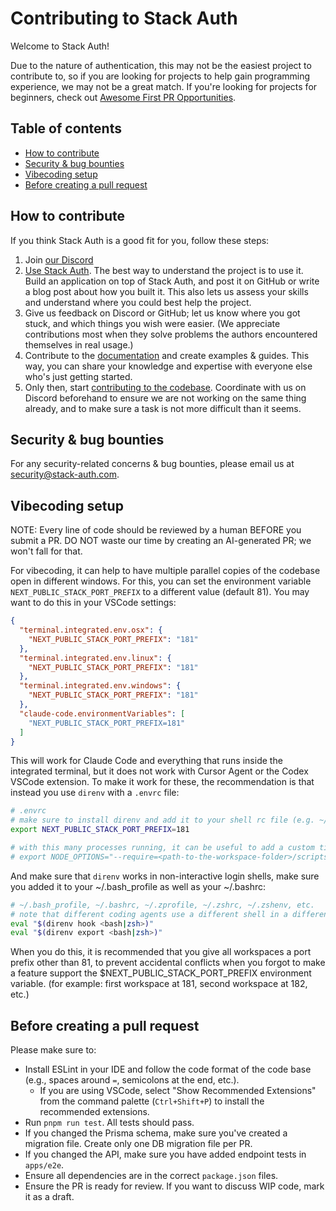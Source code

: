 # Contributing to Stack Auth

Welcome to Stack Auth!

Due to the nature of authentication, this may not be the easiest project to contribute to, so if you are looking for projects to help gain programming experience, we may not be a great match. If you're looking for projects for beginners, check out [Awesome First PR Opportunities](https://github.com/MunGell/awesome-for-beginners).

## Table of contents

<!-- START doctoc generated TOC please keep comment here to allow auto update -->
<!-- DON'T EDIT THIS SECTION, INSTEAD RE-RUN doctoc TO UPDATE -->

- [How to contribute](#how-to-contribute)
- [Security & bug bounties](#security--bug-bounties)
- [Vibecoding setup](#vibecoding-setup)
- [Before creating a pull request](#before-creating-a-pull-request)

<!-- END doctoc generated TOC please keep comment here to allow auto update -->


## How to contribute

If you think Stack Auth is a good fit for you, follow these steps:

1. Join [our Discord](https://discord.stack-auth.com)
2. [Use Stack Auth](https://docs.stack-auth.com/). The best way to understand the project is to use it. Build an application on top of Stack Auth, and post it on GitHub or write a blog post about how you built it. This also lets us assess your skills and understand where you could best help the project.
3. Give us feedback on Discord or GitHub; let us know where you got stuck, and which things you wish were easier. (We appreciate contributions most when they solve problems the authors encountered themselves in real usage.)
4. Contribute to the [documentation](https://docs.stack-auth.com) and create examples & guides. This way, you can share your knowledge and expertise with everyone else who's just getting started.
5. Only then, start [contributing to the codebase](README.md#-development--contribution). Coordinate with us on Discord beforehand to ensure we are not working on the same thing already, and to make sure a task is not more difficult than it seems.


## Security & bug bounties

For any security-related concerns & bug bounties, please email us at [security@stack-auth.com](mailto:security@stack-auth.com).

## Vibecoding setup

NOTE: Every line of code should be reviewed by a human BEFORE you submit a PR. DO NOT waste our time by creating an AI-generated PR; we won't fall for that.

For vibecoding, it can help to have multiple parallel copies of the codebase open in different windows. For this, you can set the environment variable `NEXT_PUBLIC_STACK_PORT_PREFIX` to a different value (default 81). You may want to do this in your VSCode settings:

```json
{
  "terminal.integrated.env.osx": {
    "NEXT_PUBLIC_STACK_PORT_PREFIX": "181"
  },
  "terminal.integrated.env.linux": {
    "NEXT_PUBLIC_STACK_PORT_PREFIX": "181"
  },
  "terminal.integrated.env.windows": {
    "NEXT_PUBLIC_STACK_PORT_PREFIX": "181"
  },
  "claude-code.environmentVariables": [
    "NEXT_PUBLIC_STACK_PORT_PREFIX=181"
  ]
}
```

This will work for Claude Code and everything that runs inside the integrated terminal, but it does not work with Cursor Agent or the Codex VSCode extension. To make it work for these, the recommendation is that instead you use `direnv` with a `.envrc` file:

```sh
# .envrc
# make sure to install direnv and add it to your shell rc file (e.g. ~/.bashrc or ~/.zshrc)
export NEXT_PUBLIC_STACK_PORT_PREFIX=181

# with this many processes running, it can be useful to add a custom title to all Node.js processes
# export NODE_OPTIONS="--require=<path-to-the-workspace-folder>/scripts/set-process-title.js $NODE_OPTIONS"
```

And make sure that `direnv` works in non-interactive login shells, make sure you added it to your ~/.bash_profile as well as your ~/.bashrc:

```sh
# ~/.bash_profile, ~/.bashrc, ~/.zprofile, ~/.zshrc, ~/.zshenv, etc.
# note that different coding agents use a different shell in a different mode (login, non-login, interactive, non-interactive, etc.); from my experimentation, as of 2025-10-17 on a Mac, Cursor uses non-interactive zsh (requiring ~/.zshenv), whereas Codex uses a non-interactive login bash (requiring ~/.bash_profile). It's easiest to just add these lines of code to all of your shell configs.
eval "$(direnv hook <bash|zsh>)"
eval "$(direnv export <bash|zsh>)"
```

When you do this, it is recommended that you give all workspaces a port prefix other than 81, to prevent accidental conflicts when you forgot to make a feature support the $NEXT_PUBLIC_STACK_PORT_PREFIX environment variable. (for example: first workspace at 181, second workspace at 182, etc.)

## Before creating a pull request

Please make sure to:

- Install ESLint in your IDE and follow the code format of the code base (e.g., spaces around `=`, semicolons at the end, etc.).
  - If you are using VSCode, select "Show Recommended Extensions" from the command palette (`Ctrl+Shift+P`) to install the recommended extensions.
- Run `pnpm run test`. All tests should pass.
- If you changed the Prisma schema, make sure you've created a migration file. Create only one DB migration file per PR.
- If you changed the API, make sure you have added endpoint tests in `apps/e2e`.
- Ensure all dependencies are in the correct `package.json` files.
- Ensure the PR is ready for review. If you want to discuss WIP code, mark it as a draft.

